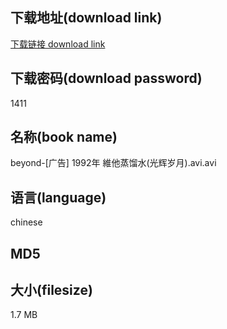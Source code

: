 ## 下载地址(download link)
[下载链接 download link](https://tutu365.netlify.app/?s=beyond-%5B%E5%B9%BF%E5%91%8A%5D+1992%E5%B9%B4++%E7%B6%AD%E4%BB%96%E8%92%B8%E9%A6%8F%E6%B0%B4%28%E5%85%89%E8%BE%89%E5%B2%81%E6%9C%88%29.avi)

## 下载密码(download password)
1411

## 名称(book name)
beyond-[广告] 1992年  維他蒸馏水(光辉岁月).avi.avi

## 语言(language)
chinese

## MD5


## 大小(filesize)
1.7 MB
